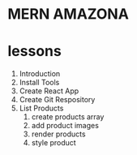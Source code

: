 # MERN AMAZONA

# lessons
1. Introduction
2. Install Tools
3. Create React App
4. Create Git Respository
5. List Products
   1. create products array
   2. add product images
   3. render products
   4. style product